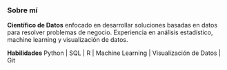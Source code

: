 ### Sobre mí 

**Científico de Datos** enfocado en desarrollar soluciones basadas en datos para resolver problemas de negocio. Experiencia en análisis estadístico, machine learning y visualización de datos.

**Habilidades**
Python | SQL | R | Machine Learning | Visualización de Datos | Git
